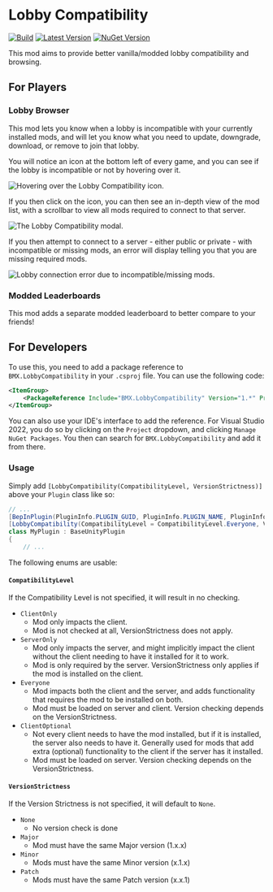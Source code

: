 # Lobby Compatibility

[![Build](https://github.com/MaxWasUnavailable/LobbyCompatibility/actions/workflows/build.yml/badge.svg?branch=master)](https://github.com/MaxWasUnavailable/LobbyCompatibility/actions/workflows/build.yml)
[![Latest Version](https://img.shields.io/thunderstore/v/BMX/LobbyCompatibility?logo=thunderstore&logoColor=white)](https://thunderstore.io/c/lethal-company/p/BMX/LobbyCompatibility)
[![NuGet Version](https://img.shields.io/nuget/v/LethalCompany.LobbyCompatiblity?logo=nuget)](https://www.nuget.org/packages/LethalCompany.LobbyCompatiblity)

This mod aims to provide better vanilla/modded lobby compatibility and browsing.

## For Players

### Lobby Browser

This mod lets you know when a lobby is incompatible with your currently installed mods, and will let you know what you
need to update, downgrade, download, or remove to join that lobby.

You will notice an icon at the bottom left of every game, and you can see if the lobby is incompatible or not by
hovering over it.

![Hovering over the Lobby Compatibility icon.]()

If you then click on the icon, you can then see an in-depth view of the mod list, with a scrollbar to view all mods
required to connect to that server.

![The Lobby Compatibility modal.]()

If you then attempt to connect to a server - either public or private - with incompatible or missing mods, an error will
display telling you that you are missing required mods.

![Lobby connection error due to incompatible/missing mods.]()

### Modded Leaderboards

This mod adds a separate modded leaderboard to better compare to your friends!

## For Developers

To use this, you need to add a package reference to `BMX.LobbyCompatibility` in your `.csproj` file. You can use the
following code:

```xml
<ItemGroup>
    <PackageReference Include="BMX.LobbyCompatibility" Version="1.*" PrivateAssets="all" />
</ItemGroup>
```

You can also use your IDE's interface to add the reference. For Visual Studio 2022, you do so by clicking on
the `Project` dropdown, and clicking `Manage NuGet Packages`. You then can search for `BMX.LobbyCompatibility` and add
it from there.

### Usage

Simply add `[LobbyCompatibility(CompatibilityLevel, VersionStrictness)]` above your `Plugin` class like so:

```csharp
// ...
[BepInPlugin(PluginInfo.PLUGIN_GUID, PluginInfo.PLUGIN_NAME, PluginInfo.PLUGIN_VERSION)]
[LobbyCompatibility(CompatibilityLevel = CompatibilityLevel.Everyone, VersionStrictness = VersionStrictness.Minor)]
class MyPlugin : BaseUnityPlugin
{
    // ...
```

The following enums are usable:

#### `CompatibilityLevel`

If the Compatibility Level is not specified, it will result in no checking.

- `ClientOnly`
    - Mod only impacts the client.
    - Mod is not checked at all, VersionStrictness does not apply.
- `ServerOnly`
    - Mod only impacts the server, and might implicitly impact the client without the client needing to have it
      installed for it to work.
    - Mod is only required by the server. VersionStrictness only applies if the mod is installed on the client.
- `Everyone`
    - Mod impacts both the client and the server, and adds functionality that requires the mod to be installed on both.
    - Mod must be loaded on server and client. Version checking depends on the VersionStrictness.
- `ClientOptional`
    - Not every client needs to have the mod installed, but if it is installed, the server also needs to have it.
      Generally used for mods that add extra (optional) functionality to the client if the server has it installed.
    - Mod must be loaded on server. Version checking depends on the VersionStrictness.

#### `VersionStrictness`

If the Version Strictness is not specified, it will default to `None`.

- `None`
    - No version check is done
- `Major`
    - Mod must have the same Major version (1.x.x)
- `Minor`
    - Mods must have the same Minor version (x.1.x)
- `Patch`
    - Mods must have the same Patch version (x.x.1)